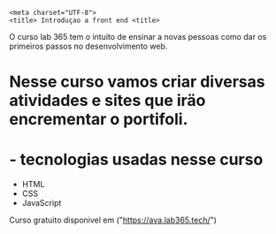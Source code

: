 <doctipe html>

<html lang="pt-br">

    <meta charset="UTF-8">
    <title> Introduçao a front end <title>

<p> O curso lab 365 tem o intuito de ensinar a novas pessoas como dar os primeiros passos no desenvolvimento web.<p>

<H1> Nesse curso vamos criar diversas atividades e sites que iräo encrementar o portifoli. <H1>

# - tecnologias usadas nesse curso

- HTML
- CSS
- JavaScript

Curso gratuito disponivel em ("https://ava.lab365.tech/")